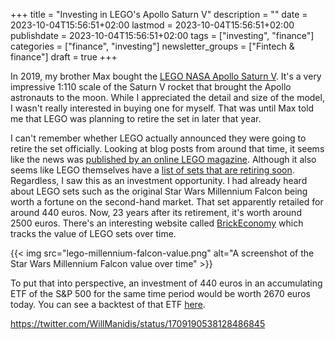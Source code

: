 +++
title = "Investing in LEGO's Apollo Saturn V"
description = ""
date = 2023-10-04T15:56:51+02:00
lastmod = 2023-10-04T15:56:51+02:00
publishdate = 2023-10-04T15:56:51+02:00
tags = ["investing", "finance"]
categories = ["finance", "investing"]
newsletter_groups = ["Fintech & finance"]
draft = true
+++

In 2019, my brother Max bought the [LEGO NASA Apollo Saturn V](https://www.lego.com/en-us/product/lego-nasa-apollo-saturn-v-92176). It's a very impressive 1:110 scale of the Saturn V rocket that brought the Apollo astronauts to the moon. While I appreciated the detail and size of the model, I wasn't really interested in buying one for myself. That was until Max told me that LEGO was planning to retire the set in later that year.

I can't remember whether LEGO actually announced they were going to retire the set officially. Looking at blog posts from around that time, it seems like the news was [published by an online LEGO magazine](https://www.brickfanatics.com/full-list-of-lego-sets-retiring-in-2019). Although it also seems like LEGO themselves have a [list of sets that are retiring soon](https://www.lego.com/en-be/categories/last-chance-to-buy). Regardless, I saw this as an investment opportunity. I had already heard about LEGO sets such as the original Star Wars Millennium Falcon being worth a fortune on the second-hand market. That set apparently retailed for around 440 euros. Now, 23 years after its retirement, it's worth around 2500 euros. There's an interesting website called [BrickEconomy](https://www.brickeconomy.com/set/10179-1/lego-star-wars-ultimate-collectors-millennium-falcon) which tracks the value of LEGO sets over time. 

{{< img src="lego-millennium-falcon-value.png" alt="A screenshot of the Star Wars Millennium Falcon value over time" >}}

To put that into perspective, an investment of 440 euros in an accumulating ETF of the S&P 500 for the same time period would be worth 2670 euros today. You can see a backtest of that ETF [here](https://curvo.eu/backtest/portfolio/s-p-500--NoIgygZACgBArABgSANMUBJAokgQgZgA1CAlKBATlQEYBdeoA?config=%7B%22investmentPatterns%22%3A%5B%5B%22one-off%22%2C440%5D%5D%2C%22periodStart%22%3A%222010-05%22%7D).

https://twitter.com/WillManidis/status/1709190538128486845